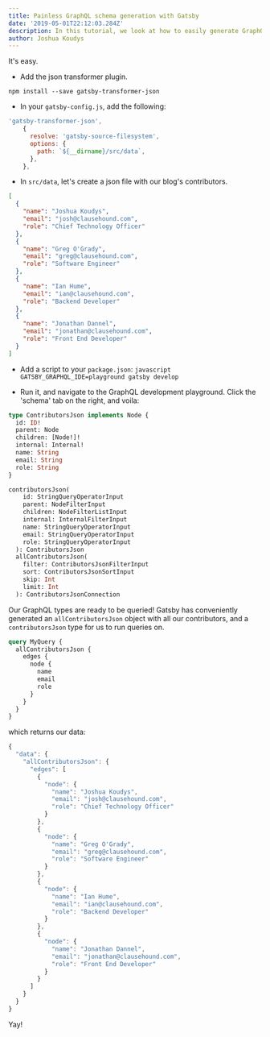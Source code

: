 ```yaml
---
title: Painless GraphQL schema generation with Gatsby
date: '2019-05-01T22:12:03.284Z'
description: In this tutorial, we look at how to easily generate GraphQL schemas with Gatsby.
author: Joshua Koudys
---
```


It's easy.

- Add the json transformer plugin.

`npm install --save gatsby-transformer-json`

- In your `gatsby-config.js`, add the following:

```javascript
'gatsby-transformer-json',
    {
      resolve: 'gatsby-source-filesystem',
      options: {
        path: `${__dirname}/src/data`,
      },
    },
```

- In `src/data`, let's create a json file with our blog's contributors.

```json
[
  {
    "name": "Joshua Koudys",
    "email": "josh@clausehound.com",
    "role": "Chief Technology Officer"
  },
  {
    "name": "Greg O'Grady",
    "email": "greg@clausehound.com",
    "role": "Software Engineer"
  },
  {
    "name": "Ian Hume",
    "email": "ian@clausehound.com",
    "role": "Backend Developer"
  },
  {
    "name": "Jonathan Dannel",
    "email": "jonathan@clausehound.com",
    "role": "Front End Developer"
  }
]
```

- Add a script to your `package.json`:
  `javascript GATSBY_GRAPHQL_IDE=playground gatsby develop`

- Run it, and navigate to the GraphQL development playground. Click the 'schema' tab on the right, and voila:

```graphql
type ContributorsJson implements Node {
  id: ID!
  parent: Node
  children: [Node!]!
  internal: Internal!
  name: String
  email: String
  role: String
}
```

```graphql
contributorsJson(
    id: StringQueryOperatorInput
    parent: NodeFilterInput
    children: NodeFilterListInput
    internal: InternalFilterInput
    name: StringQueryOperatorInput
    email: StringQueryOperatorInput
    role: StringQueryOperatorInput
  ): ContributorsJson
  allContributorsJson(
    filter: ContributorsJsonFilterInput
    sort: ContributorsJsonSortInput
    skip: Int
    limit: Int
  ): ContributorsJsonConnection
```

Our GraphQL types are ready to be queried! Gatsby has conveniently generated an `allContributorsJson` object with all our contributors, and a `contributorsJson` type for us to run queries on.

```graphql
query MyQuery {
  allContributorsJson {
    edges {
      node {
        name
        email
        role
      }
    }
  }
}
```

which returns our data:

```javascript
{
  "data": {
    "allContributorsJson": {
      "edges": [
        {
          "node": {
            "name": "Joshua Koudys",
            "email": "josh@clausehound.com",
            "role": "Chief Technology Officer"
          }
        },
        {
          "node": {
            "name": "Greg O'Grady",
            "email": "greg@clausehound.com",
            "role": "Software Engineer"
          }
        },
        {
          "node": {
            "name": "Ian Hume",
            "email": "ian@clausehound.com",
            "role": "Backend Developer"
          }
        },
        {
          "node": {
            "name": "Jonathan Dannel",
            "email": "jonathan@clausehound.com",
            "role": "Front End Developer"
          }
        }
      ]
    }
  }
}
```

Yay!
